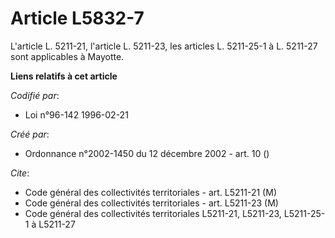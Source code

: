 # Article L5832-7

L'article L. 5211-21, l'article L. 5211-23, les articles L. 5211-25-1 à L. 5211-27 sont applicables à Mayotte.

**Liens relatifs à cet article**

_Codifié par_:

  - Loi n°96-142 1996-02-21

_Créé par_:

  - Ordonnance n°2002-1450 du 12 décembre 2002 - art. 10 ()

_Cite_:

  - Code général des collectivités territoriales - art. L5211-21 (M)
  - Code général des collectivités territoriales - art. L5211-23 (M)
  - Code général des collectivités territoriales L5211-21, L5211-23, L5211-25-1 à L5211-27
